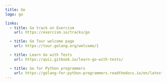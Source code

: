 ```yaml
---
title: Go
logo: go

links:
  - title: Go track on Exercism
    url: https://exercism.io/tracks/go

  - title: Go Tour welcome page
    url: https://tour.golang.org/welcome/1

  - title: Learn Go with Tests
    url: https://quii.gitbook.io/learn-go-with-tests/

  - title: Go for Python programmers
    url: https://golang-for-python-programmers.readthedocs.io/en/latest/index.html
---
```

